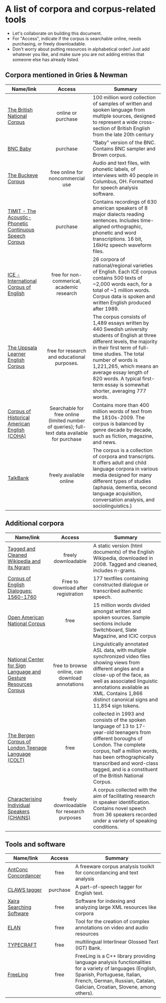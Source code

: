 # A list of corpora and corpus-related tools

- Let's collaborate on building this document.
- For "Access", indicate if the corpus is searchable online, needs purchasing, or freely downloadable.
- Don't worry about putting resources in alphabetical order! Just add whatever you like, and make sure you are not adding entries that someone else has already listed.

## Corpora mentioned in Gries & Newman

| Name/link | Access | Summary |
| --------- | :-----------: | ------- |
| [The British National Corpus](http://www.natcorp.ox.ac.uk/) | online or purchase | 100 million word collection of samples of written and spoken language from multiple sources, designed to represent a wide cross-section of British English from the late 20th century |
| [BNC Baby](http://www.natcorp.ox.ac.uk/corpus/babyinfo.html) | purchase | "Baby" version of the BNC. Contains BNC sampler and Brown corpus. |
| [The Buckeye Corpus](https://buckeyecorpus.osu.edu/) | free online for noncommercial use | Audio and text files, with phonetic labels, of interviews with 40 people in Columbus, OH. Formatted for speech analysis software. |
| [TIMIT - The Acoustic-Phonetic Continuous Speech Corpus](https://catalog.ldc.upenn.edu/LDC93S1)| purchase | Contains recordings of 630 american speakers of 8 major dialects reading sentences. Includes time-aligned orthographic, phonetic and word transcriptions. 16 bit, 16kHz speech waveform files.|
| [ICE - International Corpus of English](http://ice-corpora.net/ice/)| free for non-commerical, academic research | 26 corpora of national/regional varieties of English. Each ICE corpus contains 500 texts of ~2,000 words each, for a total of ~1 million words. Corpus data is spoken and written English produced after 1989.|
| [The Uppsala Learner English Corpus](http://www.engelska.uu.se/research/english-language/electronic-resources/use/) | free for research and educational purposes. | The corpus consists of 1,489 essays written by 440 Swedish university students of English at three different levels, the majority in their first term of full-time studies. The total number of words is 1,221,265, which means an average essay length of 820 words. A typical first-term essay is somewhat shorter, averaging 777 words. |
| [Corpus of Historical American English (COHA)](https://corpus.byu.edu/coha/) | Searchable for free online (limited number of queries); full-text data available for purchase | Contains more than 400 million words of text from the 1810s-2009. The corpus is balanced by genre decade by decade, such as fiction, magazine, and news. |
| [TalkBank](https://talkbank.org) | freely available online | The corpus is a collection of corpora and transcripts. It offers adult and child language corpora in various media designed for many different types of studies (aphasia, dementia, second language acquisition, conversation analysis, and sociolinguistics.) |


## Additional corpora

| Name/link | Access | Summary |
| --------- | :-----------: | ------- |
|[Tagged and Cleaned Wikipedia and its Ngram](http://nlp.cs.nyu.edu/wikipedia-data/) | freely downloadable | A static version (html documents) of the English Wikipedia, downloaded in 2008. Tagged and cleaned, includes n-grams. |
|[Corpus of English Dialogues: 1560-1760](http://ota.ox.ac.uk/desc/2507) | Free to download after registration | 177 textfiles containing constructed dialogue or transcribed authentic speech. |
|[Open American National Corpus](http://www.anc.org/data/oanc/contents/) | free | 15 million words divided amongst written and spoken sources. Sample sections include Switchboard, Slate Magazine, and ICIC corpus|
|[National Center for Sign Language and Gesture Resources Corpus](http://secrets.rutgers.edu/dai/queryPages/querySelection.php) | free to browse online, can download annotations | Linguistically annotated ASL data, with multiple synchronized video files showing views from different angles and a close-up of the face, as well as associated linguistic annotations available as XML. Contains 1,866 distinct canonical signs and 11,854 sign tokens.|
|[The Bergen Corpus of London Teenage Language (COLT)](http://clu.uni.no/icame/colt/) | free | collected in 1993 and consists of the spoken language of 13 to 17-year-old teenagers from different boroughs of London. The complete corpus, half a million words, has been orthographically transcribed and word-class tagged, and is a constituent of the British National Corpus.|
| [Characterising Individual Speakers (CHAINS)](http://chains.ucd.ie/) | freely downloadable for research purposes | A corpus collected with the aim of facilitating research in speaker identification. Contains novel speech from 36 speakers recorded under a variety of speaking conditions. |

## Tools and software

| Name/link | Access | Summary |
| --------- | :-----------: | ------- |
| [AntConc Concordancer](http://www.laurenceanthony.net/software/antconc/) | free | A freeware corpus analysis toolkit for concordancing and text analysis |
| [CLAWS tagger](http://ucrel.lancs.ac.uk/claws/) | purchase | A part-of-speech tagger for English text. |
| [Xaira Searching Software](http://xaira.sourceforge.net/) | free | Software for indexing and analyzing large XML resources like corpora |
| [ELAN](https://tla.mpi.nl/tools/tla-tools/elan/) | free | Tool for the creation of complex annotations on video and audio resources |
| [TYPECRAFT]( http://typecraft.org ) | free | multilingual Interlinear Glossed Text (IGT) Bank. |
| [FreeLing](http://nlp.lsi.upc.edu/freeling/) | free | FreeLing is a C++ library providing language analysis functionalities for a variety of languages (English, Spanish, Portuguese, Italian, French, German, Russian, Catalan, Galician, Croatian, Slovene, among others). |
